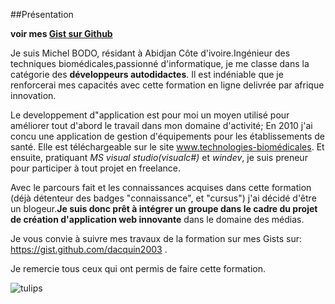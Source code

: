 ##Présentation  

**voir mes [Gist sur Github](https://gist.github.com/dacquin2003)**

Je suis Michel BODO, résidant à Abidjan Côte d'ivoire.Ingénieur des techniques biomédicales,passionné  d'informatique, je me classe dans la catégorie des **développeurs autodidactes**. Il est indéniable que je renforcerai mes capacités avec cette formation en ligne delivrée par afrique innovation.

Le developpement d"application est pour moi un moyen utilisé pour améliorer tout d'abord le travail dans mon domaine d'activité; En 2010 j'ai concu une application de gestion d'équipements pour les établissements de santé. Elle est téléchargeable sur le site www.technologies-biomédicales. Et ensuite, pratiquant _MS visual studio(visualc#)_ et _windev_, je suis preneur pour participer à tout projet en freelance.

Avec le parcours fait et les connaissances acquises dans cette formation (déjà détenteur des badges "connaissance", et "cursus") j'ai décidé d'être un blogeur.**Je suis donc prêt à intégrer un groupe dans le cadre du projet de création d'application web innovante** dans le domaine des médias.

Je vous convie à suivre mes travaux de la formation sur mes Gists sur: https://gist.github.com/dacquin2003 .

Je remercie tous ceux qui ont permis de faire cette formation.



![tulips](https://cloud.githubusercontent.com/assets/13611925/9726873/0dcdde1c-55e8-11e5-962c-098b96b035c0.jpg)
